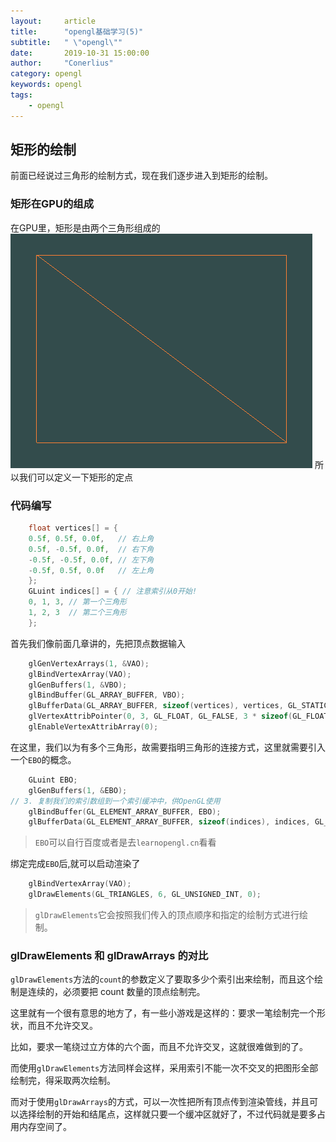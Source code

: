 ```yaml
---
layout:     article
title:      "opengl基础学习(5)"
subtitle:   " \"opengl\""
date:       2019-10-31 15:00:00
author:     "Conerlius"
category: opengl
keywords: opengl
tags:
    - opengl
---
```


## 矩形的绘制
前面已经说过三角形的绘制方式，现在我们逐步进入到矩形的绘制。

### 矩形在GPU的组成
在GPU里，矩形是由两个三角形组成的
![png](/images/computer/render/opengl/opengl_5_1.png)
所以我们可以定义一下矩形的定点

### 代码编写
```c++
    float vertices[] = {
	0.5f, 0.5f, 0.0f,   // 右上角
	0.5f, -0.5f, 0.0f,  // 右下角
	-0.5f, -0.5f, 0.0f, // 左下角
	-0.5f, 0.5f, 0.0f   // 左上角
	};
	GLuint indices[] = { // 注意索引从0开始! 
	0, 1, 3, // 第一个三角形
	1, 2, 3  // 第二个三角形
	};
```
首先我们像前面几章讲的，先把顶点数据输入
```c++
    glGenVertexArrays(1, &VAO);
	glBindVertexArray(VAO);
	glGenBuffers(1, &VBO);
	glBindBuffer(GL_ARRAY_BUFFER, VBO);
	glBufferData(GL_ARRAY_BUFFER, sizeof(vertices), vertices, GL_STATIC_DRAW);
    glVertexAttribPointer(0, 3, GL_FLOAT, GL_FALSE, 3 * sizeof(GL_FLOAT), (void*)0);
	glEnableVertexAttribArray(0);
```
在这里，我们以为有多个三角形，故需要指明三角形的连接方式，这里就需要引入一个`EBO`的概念。
```c++
	GLuint EBO; 
	glGenBuffers(1, &EBO);
// 3. 复制我们的索引数组到一个索引缓冲中，供OpenGL使用
	glBindBuffer(GL_ELEMENT_ARRAY_BUFFER, EBO);
	glBufferData(GL_ELEMENT_ARRAY_BUFFER, sizeof(indices), indices, GL_STATIC_DRAW);
```

> `EBO`可以自行百度或者是去`learnopengl.cn`看看


绑定完成`EBO`后,就可以启动渲染了

```c++
	glBindVertexArray(VAO);
	glDrawElements(GL_TRIANGLES, 6, GL_UNSIGNED_INT, 0);
```

> `glDrawElements`它会按照我们传入的顶点顺序和指定的绘制方式进行绘制。

### glDrawElements 和 glDrawArrays 的对比

`glDrawElements`方法的`count`的参数定义了要取多少个索引出来绘制，而且这个绘制是连续的，必须要把 count 数量的顶点绘制完。

这里就有一个很有意思的地方了，有一些小游戏是这样的：要求一笔绘制完一个形状，而且不允许交叉。

比如，要求一笔绕过立方体的六个面，而且不允许交叉，这就很难做到的了。

而使用`glDrawElements`方法同样会这样，采用索引不能一次不交叉的把图形全部绘制完，得采取两次绘制。

而对于使用`glDrawArrays`的方式，可以一次性把所有顶点传到渲染管线，并且可以选择绘制的开始和结尾点，这样就只要一个缓冲区就好了，不过代码就是要多占用内存空间了。